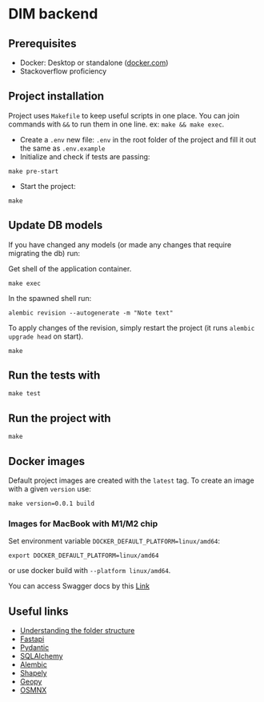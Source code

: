 # DIM backend

## Prerequisites

- Docker: Desktop or standalone ([docker.com](https://www.docker.com/))
- Stackoverflow proficiency

## Project installation

Project uses `Makefile` to keep useful scripts in one place. You can join commands with `&&` to run them in one line.
ex: `make && make exec`.

- Create a `.env` new file:
`.env` in the root folder of the project and fill it out the same as `.env.example`
- Initialize and check if tests are passing:

```shell
make pre-start
```

- Start the project:

```shell
make
```

## Update DB models

If you have changed any models (or made any changes that require migrating the db) run:

Get shell of the application container.

```shell
make exec 
```

In the spawned shell run:

```shell
alembic revision --autogenerate -m "Note text"
```

To apply changes of the revision, simply restart the project (it runs `alembic upgrade head` on start).

```shell
make
```

## Run the tests with

```shell
make test
```

## Run the project with

```shell
make
```

## Docker images

Default project images are created with the `latest` tag. To create an image with a given `version` use:

```shell
make version=0.0.1 build
```

### Images for MacBook with M1/M2 chip

Set environment variable  `DOCKER_DEFAULT_PLATFORM=linux/amd64`:

```shel
export DOCKER_DEFAULT_PLATFORM=linux/amd64
```

or use docker build with `--platform linux/amd64`.

You can access Swagger docs by this [Link](http://localhost:7000/docs)

## Useful links

- [Understanding the folder structure](https://lucid.app/lucidchart/f026bddf-3a41-4920-be8f-642f8e5b9691/edit?viewport_loc=106%2C-170%2C3328%2C1662%2C0_0&invitationId=inv_68cd2001-96e2-4d90-a944-2a32cd593611)
- [Fastapi](https://fastapi.tiangolo.com/)
- [Pydantic](https://docs.pydantic.dev/)
- [SQLAlchemy](https://www.sqlalchemy.org/)
- [Alembic](https://alembic.sqlalchemy.org/en/latest/)
- [Shapely](https://shapely.readthedocs.io/en/stable/)
- [Geopy](https://geopy.readthedocs.io/en/stable/)
- [OSMNX](https://osmnx.readthedocs.io/en/stable/)

